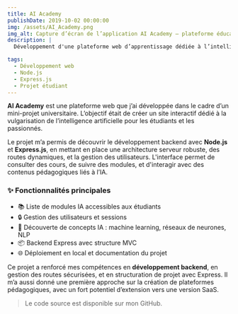 ```yaml
---
title: AI Academy
publishDate: 2019-10-02 00:00:00
img: /assets/AI_Academy.png
img_alt: Capture d’écran de l’application AI Academy – plateforme éducative.
description: |
  Développement d'une plateforme web d’apprentissage dédiée à l’intelligence artificielle, avec Express.js et Node.js.

tags:
  - Développement web
  - Node.js
  - Express.js
  - Projet étudiant
---
```


**AI Academy** est une plateforme web que j’ai développée dans le cadre d’un mini-projet universitaire. L’objectif était de créer un site interactif dédié à la vulgarisation de l’intelligence artificielle pour les étudiants et les passionnés.

Le projet m’a permis de découvrir le développement backend avec **Node.js** et **Express.js**, en mettant en place une architecture serveur robuste, des routes dynamiques, et la gestion des utilisateurs. L'interface permet de consulter des cours, de suivre des modules, et d'interagir avec des contenus pédagogiques liés à l’IA.

### ✨ Fonctionnalités principales
- 📚 Liste de modules IA accessibles aux étudiants
- 🔒 Gestion des utilisateurs et sessions
- 🧠 Découverte de concepts IA : machine learning, réseaux de neurones, NLP
- 📦 Backend Express avec structure MVC
- 🌐 Déploiement en local et documentation du projet

Ce projet a renforcé mes compétences en **développement backend**, en gestion des routes sécurisées, et en structuration de projet avec Express. Il m’a aussi donné une première approche sur la création de plateformes pédagogiques, avec un fort potentiel d’extension vers une version SaaS.

> Le code source est disponible sur mon GitHub.
